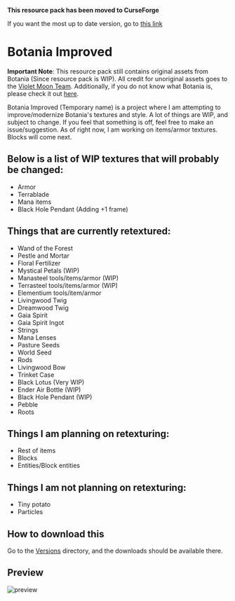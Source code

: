 **This resource pack has been moved to CurseForge**

If you want the most up to date version, go to [this link](https://www.curseforge.com/minecraft/texture-packs/botania-revamped)

# Botania Improved

**Important Note**: This resource pack still contains original assets from Botania (Since resource pack is WIP). All credit for unoriginal assets goes to the [Violet Moon Team](https://github.com/VazkiiMods). Additionally, if you do not know what Botania is, please check it out [here](https://www.curseforge.com/minecraft/mc-mods/botania).

Botania Improved (Temporary name) is a project where I am attempting to improve/modernize Botania's textures and style. A lot of things are WIP, and subject to change. If you feel that something is off, feel free to make an issue/suggestion. As of right now, I am working on items/armor textures. Blocks will come next.

## Below is a list of WIP textures that will probably be changed:

- Armor
- Terrablade
- Mana items
- Black Hole Pendant (Adding +1 frame)

## Things that are currently retextured:

- Wand of the Forest
- Pestle and Mortar
- Floral Fertilizer
- Mystical Petals (WIP)
- Manasteel tools/items/armor (WIP)
- Terrasteel tools/items/armor (WIP)
- Elementium tools/item/armor
- Livingwood Twig
- Dreamwood Twig
- Gaia Spirit
- Gaia Spirit Ingot
- Strings
- Mana Lenses
- Pasture Seeds
- World Seed
- Rods
- Livingwood Bow
- Trinket Case
- Black Lotus (Very WIP)
- Ender Air Bottle (WIP)
- Black Hole Pendant (WIP)
- Pebble
- Roots

## Things I am planning on retexturing:

- Rest of items
- Blocks
- Entities/Block entities

## Things I am not planning on retexturing:

- Tiny potato
- Particles

## How to download this

Go to the [Versions](https://github.com/fishcute/BotaniaImproved/tree/main/Versions) directory, and the downloads should be available there.

## Preview

![preview](https://i.imgur.com/vJp0dfv.png)
